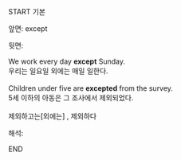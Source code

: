 START
기본

앞면:
except


뒷면:
<div>We work every day <b>except</b> Sunday. </div><div>우리는 일요일 외에는 매일 일한다.<br><br><div>Children under five are <b>excepted</b> from the survey. </div><div>5세 이하의 아동은 그 조사에서 제외되었다.</div></div><div><br></div><div>제외하고는[외에는] , 제외하다<br></div>


해석:

END